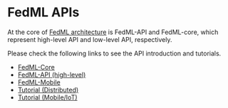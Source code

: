 # FedML APIs
At the core of [FedML architecture](system-architecture-overview.md) is FedML-API and FedML-core, which represent high-level API and low-level API, respectively.

Please check the following links to see the API introduction and tutorials.
- [FedML-Core](api-core.md)
- [FedML-API (high-level)](api-fedml-api.md)
- [FedML-Mobile](api-fedml-mobile.md)
- [Tutorial (Distributed)](api-tutorial-distributed.md)
- [Tutorial (Mobile/IoT)](api-tutorial-mobile.md)
